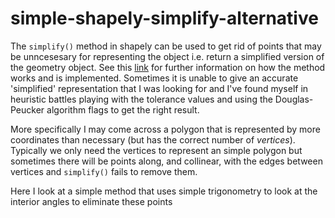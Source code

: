 # simple-shapely-simplify-alternative

The `simplify()` method in shapely can be used to get rid of points that may be unncesesary for representing the object i.e. return a simplified version of the geometry object. See this [link](https://shapely.readthedocs.io/en/stable/manual.html#object.simplify) for further information on how the method works and is implemented. Sometimes it is unable to give an accurate 'simplified' representation that I was looking for and I've found myself in heuristic battles playing with the tolerance values and using the Douglas-Peucker algorithm flags to get the right result.

More specifically I may come across a polygon that is represented by more coordinates than necessary (but has the correct number of *vertices*). Typically we only need the vertices to represent an simple polygon but sometimes there will be points along, and collinear, with the edges between vertices and `simplify()` fails to remove them.

Here I look at a simple method that uses simple trigonometry to look at the interior angles to eliminate these points


